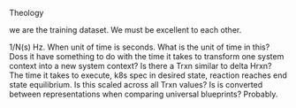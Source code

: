 Theology

we are the training dataset. We must be excellent to each other.

1/N(s) Hz. When unit of time is seconds. What is the unit of time in this? Doss it have something to do with the time it takes to transform one system context into a new system context? Is there a Trxn similar to delta Hrxn? The time it takes to execute, k8s spec in desired state, reaction reaches end state equilibrium. Is this scaled across all Trxn values? Is is converted between representations when comparing universal blueprints? Probably.